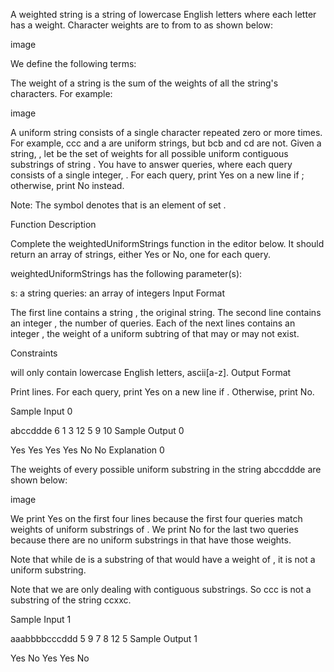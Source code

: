 A weighted string is a string of lowercase English letters where each letter has a weight. Character weights are  to  from  to  as shown below:

image

We define the following terms:

The weight of a string is the sum of the weights of all the string's characters. For example:

image

A uniform string consists of a single character repeated zero or more times. For example, ccc and a are uniform strings, but bcb and cd are not.
Given a string, , let  be the set of weights for all possible uniform contiguous substrings of string . You have to answer  queries, where each query  consists of a single integer, . For each query, print Yes on a new line if ; otherwise, print No instead.

Note: The  symbol denotes that  is an element of set .

Function Description

Complete the weightedUniformStrings function in the editor below. It should return an array of strings, either Yes or No, one for each query.

weightedUniformStrings has the following parameter(s):

s: a string
queries: an array of integers
Input Format

The first line contains a string , the original string.
The second line contains an integer , the number of queries.
Each of the next  lines contains an integer , the weight of a uniform subtring of  that may or may not exist.

Constraints

 will only contain lowercase English letters, ascii[a-z].
Output Format

Print  lines. For each query, print Yes on a new line if . Otherwise, print No.

Sample Input 0

abccddde
6
1
3
12
5
9
10
Sample Output 0

Yes
Yes
Yes
Yes
No
No
Explanation 0

The weights of every possible uniform substring in the string abccddde are shown below:

image

We print Yes on the first four lines because the first four queries match weights of uniform substrings of . We print No for the last two queries because there are no uniform substrings in  that have those weights.

Note that while de is a substring of  that would have a weight of , it is not a uniform substring.

Note that we are only dealing with contiguous substrings. So ccc is not a substring of the string ccxxc.

Sample Input 1

aaabbbbcccddd
5
9
7
8
12
5
Sample Output 1

Yes
No
Yes
Yes
No
